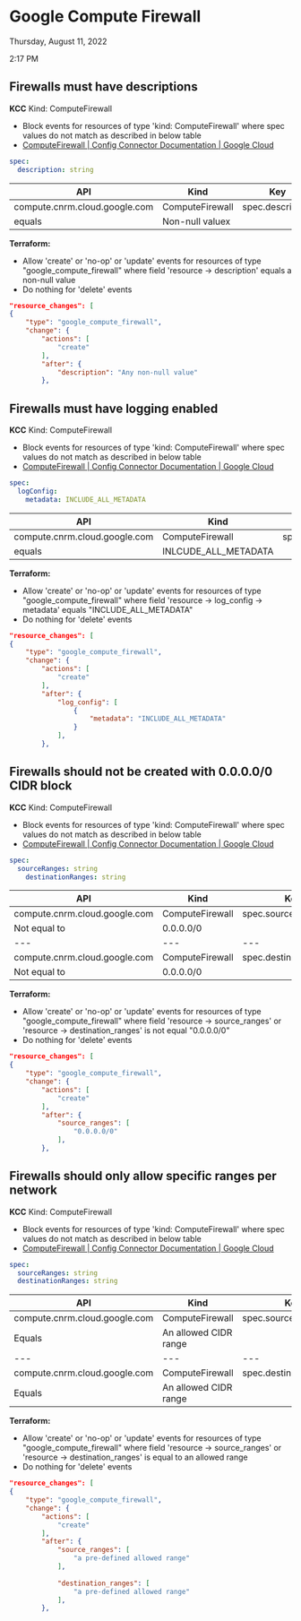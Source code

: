# Google Compute Firewall

Thursday, August 11, 2022

2:17 PM

## Firewalls must have descriptions

**KCC**
Kind: ComputeFirewall

- Block events for resources of type 'kind: ComputeFirewall' where spec values do not match as described in below table
- [ComputeFirewall  |  Config Connector Documentation  |  Google Cloud](https://cloud.google.com/config-connector/docs/reference/resource-docs/compute/computefirewall)

```yaml
spec:
  description: string
```

| **API** | **Kind** | **Key** | **Conditional** | **Value** |
| --- | --- | --- | --- | --- |
| compute.cnrm.cloud.google.com | ComputeFirewall | spec.description
 | equals | Non-null valuex |

**Terraform:**

- Allow 'create' or 'no-op' or 'update' events for resources of type "google_compute_firewall" where field 'resource -\> description' equals a non-null value
- Do nothing for 'delete' events

```json
"resource_changes": [
{
    "type": "google_compute_firewall",
    "change": {
        "actions": [
            "create"
        ],
        "after": {
            "description": "Any non-null value"
        },
```

## Firewalls must have logging enabled

**KCC**
Kind: ComputeFirewall

- Block events for resources of type 'kind: ComputeFirewall' where spec values do not match as described in below table
- [ComputeFirewall  |  Config Connector Documentation  |  Google Cloud](https://cloud.google.com/config-connector/docs/reference/resource-docs/compute/computefirewall)

```yaml
spec:
  logConfig:
    metadata: INCLUDE_ALL_METADATA
```

| **API** | **Kind** | **Key** | **Conditional** | **Value** |
| --- | --- | --- | --- | --- |
| compute.cnrm.cloud.google.com | ComputeFirewall | spec.logConfig.metadata
 | equals | INLCUDE_ALL_METADATA |

**Terraform:**

- Allow 'create' or 'no-op' or 'update' events for resources of type "google_compute_firewall" where field 'resource -\> log_config -\> metadata' equals "INCLUDE_ALL_METADATA"
- Do nothing for 'delete' events

```json
"resource_changes": [
{
    "type": "google_compute_firewall",
    "change": {
        "actions": [
            "create"
        ],
        "after": {
            "log_config": [
                {
                    "metadata": "INCLUDE_ALL_METADATA"
                }
            ],
        },
```

## Firewalls should not be created with 0.0.0.0/0 CIDR block

**KCC**
Kind: ComputeFirewall

- Block events for resources of type 'kind: ComputeFirewall' where spec values do not match as described in below table
- [ComputeFirewall  |  Config Connector Documentation  |  Google Cloud](https://cloud.google.com/config-connector/docs/reference/resource-docs/compute/computefirewall)

```yaml
spec:
  sourceRanges: string
    destinationRanges: string
```

| **API** | **Kind** | **Key** | **Conditional** | **Value** |
| --- | --- | --- | --- | --- |
| compute.cnrm.cloud.google.com | ComputeFirewall | spec.sourceRanges
 | Not equal to | 0.0.0.0/0 |
| --- | --- | --- | --- | --- |
| compute.cnrm.cloud.google.com | ComputeFirewall | spec.destinationRanges
 | Not equal to | 0.0.0.0/0 |

**Terraform:**

- Allow 'create' or 'no-op' or 'update' events for resources of type "google_compute_firewall" where field 'resource -\> source_ranges' or 'resource -\> destination_ranges' is not equal "0.0.0.0/0"
- Do nothing for 'delete' events

```json
"resource_changes": [
{
    "type": "google_compute_firewall",
    "change": {
        "actions": [
            "create"
        ],
        "after": {
            "source_ranges": [
                "0.0.0.0/0"
            ],
        },
```

## Firewalls should only allow specific ranges per network

**KCC**
Kind: ComputeFirewall

- Block events for resources of type 'kind: ComputeFirewall' where spec values do not match as described in below table
- [ComputeFirewall  |  Config Connector Documentation  |  Google Cloud](https://cloud.google.com/config-connector/docs/reference/resource-docs/compute/computefirewall)

```yaml
spec:
  sourceRanges: string
  destinationRanges: string
```

| **API** | **Kind** | **Key** | **Conditional** | **Value** |
| --- | --- | --- | --- | --- |
| compute.cnrm.cloud.google.com | ComputeFirewall | spec.sourceRanges
 | Equals | An allowed CIDR range |
| --- | --- | --- | --- | --- |
| compute.cnrm.cloud.google.com | ComputeFirewall | spec.destinationRanges
 | Equals | An allowed CIDR range |

**Terraform:**

- Allow 'create' or 'no-op' or 'update' events for resources of type "google_compute_firewall" where field 'resource -\> source_ranges' or 'resource -\> destination_ranges' is equal to an allowed range
- Do nothing for 'delete' events

```json
"resource_changes": [
{
    "type": "google_compute_firewall",
    "change": {
        "actions": [
            "create"
        ],
        "after": {
            "source_ranges": [
                "a pre-defined allowed range"
            ],
            
            "destination_ranges": [
                "a pre-defined allowed range"
            ],
        },
